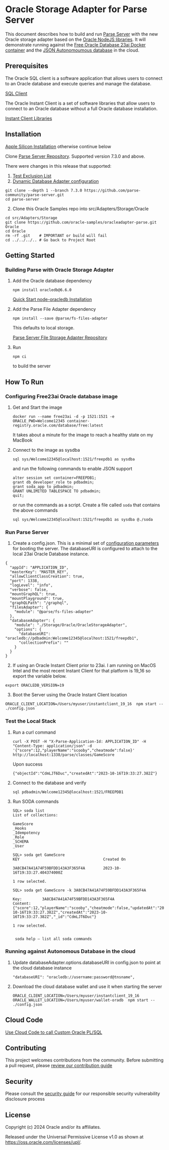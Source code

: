 # Oracle Storage Adapter for Parse Server

This document describes how to build and run [Parse Server](https://parseplatform.org/) with the new Oracle storage adapter based on the [Oracle NodeJS libraries](https://node-oracledb.readthedocs.io/en/latest). It will demonstrate running against the [Free Oracle Database 23ai Docker container](https://www.oracle.com/database/free) and the [JSON Autonomoumous database](https://www.oracle.com/autonomous-database/autonomous-json-database/) in the cloud. 

## Prerequisites

The Oracle SQL client is a software application that allows users to connect to an Oracle database and execute queries and manage the database.

[SQL Client](https://www.oracle.com/database/sqldeveloper/technologies/sqlcl/download/)

The Oracle Instant Client is a set of software libraries that allow users to connect to an Oracle database without a full Oracle database installation.

[Instant Client Libraries](https://www.oracle.com/cis/database/technologies/instant-client/downloads.html)

## Installation
[Apple Silicon Installation](./AppleARM.md) otherwise continue below

Clone [Parse Server Repository](https://github.com/parse-community/parse-server). Supported version 7.3.0 and above.  

There were changes in this release that supported:

1. [Test Exclusion List](https://github.com/parse-community/parse-server/pull/8774)
2. [Dynamic Database Adapter configuration](https://github.com/parse-community/parse-server/pull/8883)

```
git clone --depth 1 --branch 7.3.0 https://github.com/parse-community/parse-server.git
cd parse-server
```
2. Clone this Oracle Samples repo into src/Adapters/Storage/Oracle
 ```
cd src/Adapters/Storage
git clone https://github.com/oracle-samples/oracleadapter-parse.git Oracle
cd Oracle
rm -rf .git    # IMPORTANT or build will fail
cd ../../../.. # Go back to Project Root
```


## Getting Started
### Building Parse with Oracle Storage Adapter
1. Add the Oracle database dependency

    ```
    npm install oracledb@6.6.0
    ```

    [Quick Start node-oracledb Installation](https://node-oracledb.readthedocs.io/en/latest/user_guide/installation.html#quick-start-node-oracledb-installation)

2. Add the Parse File Adapter dependency

    ```
    npm install --save @parse/fs-files-adapter
    ```

    This defaults to local storage. 

    [Parse Server File Storage Adapter Repository](https://github.com/parse-community/parse-server-fs-adapter)

3. Run 
    ```
    npm ci
    ``` 
    to build the server

## How To Run
### Configuring Free23ai Oracle database image
1. Get and Start the image

    ```
    docker run --name free23ai -d -p 1521:1521 -e ORACLE_PWD=Welcome12345 container-registry.oracle.com/database/free:latest
    ```

   It takes about a minute for the image to reach a healthy state on my MacBook

2. Connect to the image as sysdba

    ```
    sql sys/Welcome12345@localhost:1521/freepdb1 as sysdba
    ```

   and run the following commands to enable JSON support

    ```
    alter session set container=FREEPDB1;
    grant db_developer_role to pdbadmin;
    grant soda_app to pdbadmin;
    GRANT UNLIMITED TABLESPACE TO pdbadmin;
    quit;
    ```

    or run the commands as a script. Create a file called `soda` that contains the above commands

    ```
    sql sys/Welcome12345@localhost:1521/freepdb1 as sysdba @./soda
    ```

### Run Parse Server
1. Create a config.json.  This is a minimal set of [configuration parameters](https://parseplatform.org/parse-server/api/master/ParseServerOptions.html) for booting the server. The databaseURI is configured to attach to the local 23ai Oracle Database instance.

```
{
  "appId": "APPLICATION_ID",
  "masterKey": "MASTER_KEY",
  "allowClientClassCreation": true,
  "port": 1338,
  "logLevel": "info",
  "verbose": false,
  "mountGraphQL": true,
  "mountPlayground": true,
  "graphQLPath": "/graphql",
  "filesAdapter": {
    "module": "@parse/fs-files-adapter"
  },
  "databaseAdapter": {
    "module": "./Storage/Oracle/OracleStorageAdapter",
    "options": {
      "databaseURI": "oracledb://pdbadmin:Welcome12345@localhost:1521/freepdb1",
      "collectionPrefix": ""
    }
  }
}  
```

2. If using an Oracle Instant Client prior to 23ai. I am running on MacOS Intel and the most recent Instant Client for that platform is 19_16 so export the variable below.
```
export ORACLEDB_VERSION=19
```

3. Boot the Server using the Oracle Instant Client location

```
ORACLE_CLIENT_LOCATION=/Users/myuser/instantclient_19_16  npm start -- ./config.json
```


### Test the Local Stack
1. Run a curl command

    ```
    curl -X POST -H "X-Parse-Application-Id: APPLICATION_ID" -H "Content-Type: application/json" -d '{"score":12,"playerName":"scooby","cheatmode":false}' http://localhost:1338/parse/classes/GameScore
    ```

   Upon success

    ```
    {"objectId":"CdmLJT6Duc","createdAt":"2023-10-16T19:33:27.382Z"}
    ```

2. Connect to the database and verify

    ```
    sql pdbadmin/Welcome12345@localhost:1521/FREEPDB1
    ```

3. Run SODA commands

    ```
    SQL> soda list
    List of collections:

	GameScore
	_Hooks
	_Idempotency
	_Role
	_SCHEMA
	_User

    SQL> soda get GameScore
	KEY						                Created On

	3A8CB47A41A74F59BFDD143A3F365F4A		2023-10-16T19:33:27.404374000Z

    1 row selected. 

    SQL> soda get GameScore -k 3A8CB47A41A74F59BFDD143A3F365F4A

    Key:    	 3A8CB47A41A74F59BFDD143A3F365F4A
    Content:	 {"score":12,"playerName":"scooby","cheatmode":false,"updatedAt":"2023-10-16T19:33:27.382Z","createdAt":"2023-10-16T19:33:27.382Z","_id":"CdmLJT6Duc"}

    1 row selected. 


     soda help – list all soda commands

    ```

 
### Running against Autonomous Database in the cloud
1. Update databaseAdapter.options.databaseURI in config.json to point at the cloud database instance

    ``` 
    "databaseURI": "oracledb://username:password@tnsname",
    ```

2. Download the cloud database wallet and use it when starting the server

    ```
    ORACLE_CLIENT_LOCATION=/Users/myuser/instantclient_19_16 ORACLE_WALLET_LOCATION=/Users/myuser/wallet-oradb  npm start -- ./config.json
    ```


## Cloud Code
[Use Cloud Code to call Custom Oracle PL/SQL](./cloud/README.md)


## Contributing

This project welcomes contributions from the community. Before submitting a pull request, please [review our contribution guide](./CONTRIBUTING.md)

## Security

Please consult the [security guide](./SECURITY.md) for our responsible security vulnerability disclosure process

## License

Copyright (c) 2024 Oracle and/or its affiliates.

Released under the Universal Permissive License v1.0 as shown at
<https://oss.oracle.com/licenses/upl/>.
